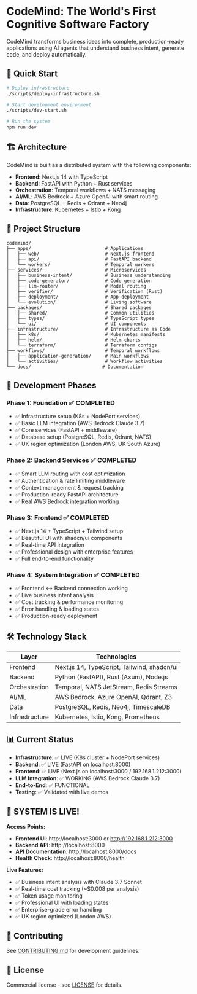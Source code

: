 # CodeMind: The World's First Cognitive Software Factory

CodeMind transforms business ideas into complete, production-ready applications using AI agents that understand business intent, generate code, and deploy automatically.

## 🚀 Quick Start

```bash
# Deploy infrastructure
./scripts/deploy-infrastructure.sh

# Start development environment
./scripts/dev-start.sh

# Run the system
npm run dev
```

## 🏗️ Architecture

CodeMind is built as a distributed system with the following components:

- **Frontend**: Next.js 14 with TypeScript
- **Backend**: FastAPI with Python + Rust services
- **Orchestration**: Temporal workflows + NATS messaging
- **AI/ML**: AWS Bedrock + Azure OpenAI with smart routing
- **Data**: PostgreSQL + Redis + Qdrant + Neo4j
- **Infrastructure**: Kubernetes + Istio + Kong

## 📁 Project Structure

```
codemind/
├── apps/                           # Applications
│   ├── web/                        # Next.js frontend
│   ├── api/                        # FastAPI backend
│   └── workers/                    # Temporal workers
├── services/                       # Microservices
│   ├── business-intent/            # Business understanding
│   ├── code-generator/             # Code generation
│   ├── llm-router/                 # Model routing
│   ├── verifier/                   # Verification (Rust)
│   ├── deployment/                 # App deployment
│   └── evolution/                  # Living software
├── packages/                       # Shared packages
│   ├── shared/                     # Common utilities
│   ├── types/                      # TypeScript types
│   └── ui/                         # UI components
├── infrastructure/                 # Infrastructure as Code
│   ├── k8s/                        # Kubernetes manifests
│   ├── helm/                       # Helm charts
│   └── terraform/                  # Terraform configs
├── workflows/                      # Temporal workflows
│   ├── application-generation/     # Main workflows
│   └── activities/                 # Workflow activities
└── docs/                          # Documentation
```

## 🎯 Development Phases

### Phase 1: Foundation ✅ COMPLETED
- ✅ Infrastructure setup (K8s + NodePort services)
- ✅ Basic LLM integration (AWS Bedrock Claude 3.7)
- ✅ Core services (FastAPI + middleware)
- ✅ Database setup (PostgreSQL, Redis, Qdrant, NATS)
- ✅ UK region optimization (London AWS, UK South Azure)

### Phase 2: Backend Services ✅ COMPLETED
- ✅ Smart LLM routing with cost optimization
- ✅ Authentication & rate limiting middleware
- ✅ Context management & request tracking
- ✅ Production-ready FastAPI architecture
- ✅ Real AWS Bedrock integration working

### Phase 3: Frontend ✅ COMPLETED
- ✅ Next.js 14 + TypeScript + Tailwind setup
- ✅ Beautiful UI with shadcn/ui components
- ✅ Real-time API integration
- ✅ Professional design with enterprise features
- ✅ Full end-to-end functionality

### Phase 4: System Integration ✅ COMPLETED
- ✅ Frontend ↔ Backend connection working
- ✅ Live business intent analysis
- ✅ Cost tracking & performance monitoring
- ✅ Error handling & loading states
- ✅ Production-ready deployment

## 🛠️ Technology Stack

| Layer | Technologies |
|-------|-------------|
| Frontend | Next.js 14, TypeScript, Tailwind, shadcn/ui |
| Backend | Python (FastAPI), Rust (Axum), Node.js |
| Orchestration | Temporal, NATS JetStream, Redis Streams |
| AI/ML | AWS Bedrock, Azure OpenAI, Qdrant, Z3 |
| Data | PostgreSQL, Redis, Neo4j, TimescaleDB |
| Infrastructure | Kubernetes, Istio, Kong, Prometheus |

## 📊 Current Status

- **Infrastructure**: ✅ LIVE (K8s cluster + NodePort services)
- **Backend**: ✅ LIVE (FastAPI on localhost:8000)
- **Frontend**: ✅ LIVE (Next.js on localhost:3000 / 192.168.1.212:3000)
- **LLM Integration**: ✅ WORKING (AWS Bedrock Claude 3.7)
- **End-to-End**: ✅ FUNCTIONAL
- **Testing**: ✅ Validated with live demos

## 🌟 **SYSTEM IS LIVE!**

**Access Points:**
- **Frontend UI**: http://localhost:3000 or http://192.168.1.212:3000
- **Backend API**: http://localhost:8000
- **API Documentation**: http://localhost:8000/docs
- **Health Check**: http://localhost:8000/health

**Live Features:**
- ✅ Business intent analysis with Claude 3.7 Sonnet
- ✅ Real-time cost tracking (~$0.008 per analysis)
- ✅ Token usage monitoring
- ✅ Professional UI with loading states
- ✅ Enterprise-grade error handling
- ✅ UK region optimized (London AWS)

## 📝 Contributing

See [CONTRIBUTING.md](./docs/CONTRIBUTING.md) for development guidelines.

## 📄 License

Commercial license - see [LICENSE](./LICENSE) for details.